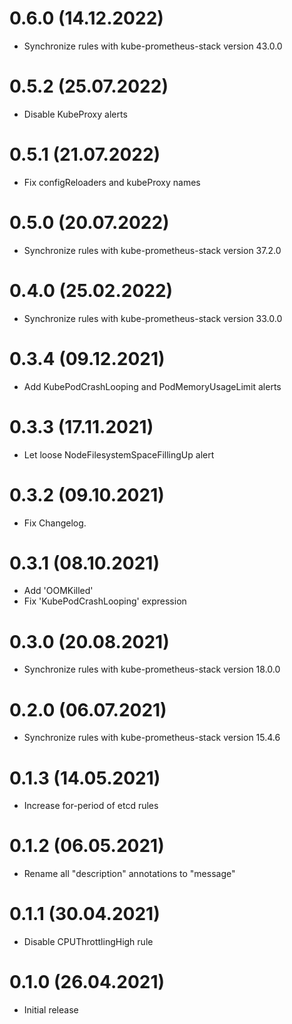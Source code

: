 # 0.6.0 (14.12.2022)
- Synchronize rules with kube-prometheus-stack version 43.0.0

# 0.5.2 (25.07.2022)
- Disable KubeProxy alerts

# 0.5.1 (21.07.2022)
- Fix configReloaders and kubeProxy names

# 0.5.0 (20.07.2022)
- Synchronize rules with kube-prometheus-stack version 37.2.0

# 0.4.0 (25.02.2022)
- Synchronize rules with kube-prometheus-stack version 33.0.0

# 0.3.4 (09.12.2021)
- Add KubePodCrashLooping and PodMemoryUsageLimit alerts

# 0.3.3 (17.11.2021)
- Let loose NodeFilesystemSpaceFillingUp alert

# 0.3.2 (09.10.2021)
- Fix Changelog.

# 0.3.1 (08.10.2021)
- Add 'OOMKilled'
- Fix 'KubePodCrashLooping' expression

# 0.3.0 (20.08.2021)
- Synchronize rules with kube-prometheus-stack version 18.0.0

# 0.2.0 (06.07.2021)
- Synchronize rules with kube-prometheus-stack version 15.4.6

# 0.1.3 (14.05.2021)
- Increase for-period of etcd rules

# 0.1.2 (06.05.2021)
- Rename all "description" annotations to "message"

# 0.1.1 (30.04.2021)
- Disable CPUThrottlingHigh rule

# 0.1.0 (26.04.2021)
- Initial release
